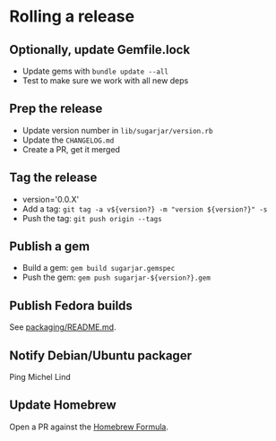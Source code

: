 # Rolling a release

## Optionally, update Gemfile.lock

* Update gems with `bundle update --all`
* Test to make sure we work with all new deps

## Prep the release

* Update version number in `lib/sugarjar/version.rb`
* Update the `CHANGELOG.md`
* Create a PR, get it merged

## Tag the release

* version='0.0.X'
* Add a tag: `git tag -a v${version?} -m "version ${version?}" -s`
* Push the tag: `git push origin --tags`

## Publish a gem

* Build a gem: `gem build sugarjar.gemspec`
* Push the gem: `gem push sugarjar-${version?}.gem`

## Publish Fedora builds

See [packaging/README.md](packaging/README.md).

## Notify Debian/Ubuntu packager

Ping Michel Lind

## Update Homebrew

Open a PR against the [Homebrew
Formula](https://github.com/Homebrew/homebrew-core/blob/master/Formula/s/sugarjar.rb).
